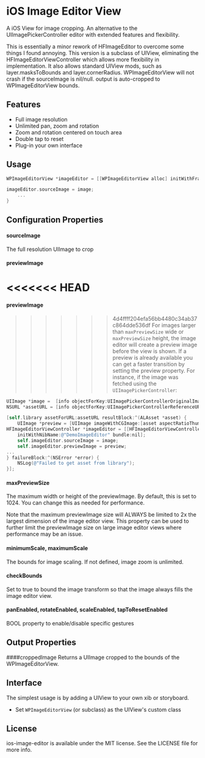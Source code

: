 iOS Image Editor View
================

A iOS View for image cropping. An alternative to the UIImagePickerController editor with extended features and flexibility. 

This is essentially a minor rework of HFImageEditor to overcome some things I found annoying. This version is a subclass of UIView, eliminating the HFImageEditorViewController which allows more flexibility in implementation. It also allows standard UIView mods, such as layer.masksToBounds and layer.cornerRadius. WPImageEditorView will not crash if the sourceImage is nil/null. output is auto-cropped to WPImageEditorView bounds.



Features
--------

* Full image resolution
* Unlimited pan, zoom and rotation
* Zoom and rotation centered on touch area
* Double tap to reset
* Plug-in your own interface


Usage
-----

```objective-c
WPImageEditorView *imageEditor = [[WPImageEditorView alloc] initWithFrame: CGRectMake(10, 80, 300, 300)];

imageEditor.sourceImage = image;
    ...
}
```

Configuration Properties
----------

#### sourceImage
The full resolution UIImage to crop

#### previewImage

<<<<<<< HEAD
=======
#### previewImage

>>>>>>> 4d4ffff204efa56bb4480c34ab37c864dde536df
For images larger than <code>maxPreviewSize</code> wide or <code>maxPreviewSize</code> height, the image editor will create a preview image before the view is shown. If a preview is already available you can get a faster transition by setting the preview property. For instance, if the image was fetched using the <code>UIImagePickerController</code>:

```objective-c
UIImage *image =  [info objectForKey:UIImagePickerControllerOriginalImage];
NSURL *assetURL = [info objectForKey:UIImagePickerControllerReferenceURL];

[self.library assetForURL:assetURL resultBlock:^(ALAsset *asset) {
    UIImage *preview = [UIImage imageWithCGImage:[asset aspectRatioThumbnail]];
HFImageEditorViewController *imageEditor = [[HFImageEditorViewController alloc] 
	initWithNibName:@"DemoImageEditor" bundle:nil];
    self.imageEditor.sourceImage = image;
    self.imageEditor.previewImage = preview;        
...
} failureBlock:^(NSError *error) {
    NSLog(@"Failed to get asset from library");
}];
```

#### maxPreviewSize
The maximum width or height of the previewImage. By default, this is set to 1024. You can change this as needed for performance. 

Note that the maximum previewImage size will ALWAYS be limited to 2x the largest dimension of the image editor view. This property can be used to further limit the previewImage size on large image editor views where performance may be an issue.

#### minimumScale, maximumScale
The bounds for image scaling. If not defined, image zoom is unlimited.

#### checkBounds
Set to true to bound the image transform so that the image always fills the image editor view.

#### panEnabled, rotateEnabled, scaleEnabled, tapToResetEnabled
BOOL property to enable/disable specific gestures

Output Properties
----------

####croppedImage
Returns a UIImage cropped to the bounds of the WPImageEditorView.


Interface
---------
The simplest usage is by adding a UIView to your own xib or storyboard.
 
* Set <code>WPImageEditorView</code> (or subclass) as the UIView's custom class


License
---------
ios-image-editor is available under the MIT license. See the LICENSE file for more info.
